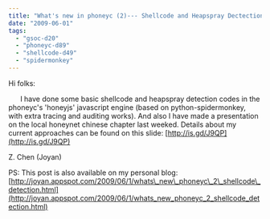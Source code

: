 ```yaml
---
title: "What's new in phoneyc (2)--- Shellcode and Heapspray Dectection"
date: "2009-06-01"
tags: 
  - "gsoc-d20"
  - "phoneyc-d89"
  - "shellcode-d49"
  - "spidermonkey"
---
```


Hi folks:

  

      I have done some basic shellcode and heapspray detection codes in the phoneyc's 'honeyjs' javascript engine (based on python-spidermonkey, with extra tracing and auditing works). And also I have made a presentation on the local honeynet chinese chapter last weeked. Details about my current approaches can be found on this slide: [http://is.gd/J9QP](http://is.gd/J9QP)

  

  

Z. Chen (Joyan)

  

PS: This post is also available on my personal blog: [http://joyan.appspot.com/2009/06/1/whats\_new\_phoneyc\_2\_shellcode\_detection.html](http://joyan.appspot.com/2009/06/1/whats_new_phoneyc_2_shellcode_detection.html)
